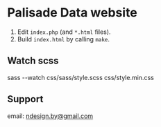 # Palisade Data website

1. Edit `index.php` (and `*.html` files).
2. Build `index.html` by calling `make`.

## Watch scss

sass --watch css/sass/style.scss css/style.min.css

## Support

email: ndesign.by@gmail.com
